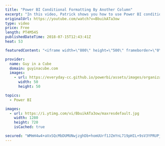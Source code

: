 ```yaml
---
title: "Power BI Conditional Formatting By Another Column"
excerpt: "In this video, Patrick shows you how to use Power BI conditional formatting by another column in Power BI Desktop. Using conditional formatting by another column can help you provide context which leads to faster insights. Power BI capability arrived in the May 2018 release of Power BI Desktop.  LET'S"
originalUrl: https://youtube.com/watch?v=BbuikATa3ow
type: video
price: Free
length: PT4M54S
publishedDateTime: 2018-07-15T12:43:41Z
heat: 53

featuredContent: "<iframe width=\"800\" height=\"500\" frameborder=\"0\" src=\"https://www.youtube.com/embed/BbuikATa3ow\" allow=\"accelerometer; autoplay; encrypted-media; gyroscope; picture-in-picture\" allowfullscreen></iframe>"

provider:
  name: Guy in a Cube
  domain: guyinacube.com
  images:
    - url: https://everyday-cc.github.io/powerbi/assets/images/organizations/guyinacube.com-50x50.jpg
      width: 50
      height: 50

topics:
  - Power BI

images:
  - url: https://i.ytimg.com/vi/BbuikATa3ow/maxresdefault.jpg
    width: 1280
    height: 720
    isCached: true

secured: "WMmH4w4+aVxSQcMbDUMUNwjzghDb+homUUrf1JZmYnL719pHIL+9sV3YPRUPjpHC423E3xDPflpXM1gvSgbD3OVEQLwh3EYN9uVfdq+Jzcw/a4gDpTqNG/gOt6jFKUHRXolXFa3XChKiulE6Ir9bH2ayxefaHjFsgGv23HsK6mVfyINB+mvRpvuKEDeBgDrUcj7z4zaCz3OsqlAh5uj550YVTQlfL3UP6UKmPXnl2Cxa7lwT7z1U5xHk8ST95i7TobM5INcOlE03pq15KeI+TkvphT2Ifi2wxsV7lW1RkUgyCu7KHCtBRm9t0a2q3KObhBstTO6C6NrQ8qaLuVTL1paeBZXQpVtKcBqwSX4lSfdd97jYHBGCJRtxa6ad+Su2mq/059Jo88W8uvjJoCGAWp7mCtgYsSWsHF4zsKQbqdFJD8ub9QYvOfj3UGIdlPos;SkV+XU3g2E6T2DakuHkx1A=="
---
```


